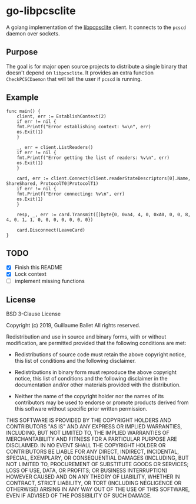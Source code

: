 # go-libpcsclite

A golang implementation of the [libpcpsclite](http://github.com/LudovicRousseau/PCSC) client. It connects to the `pcscd` daemon over sockets.

## Purpose

The goal is for major open source projects to distribute a single binary that doesn't depend on `libpcsclite`. It provides an extra function `CheckPCSCDaemon` that will tell the user if `pcscd` is running.

## Example

```golang
func main() {
	client, err := EstablishContext(2)
	if err != nil {
    fmt.Printf("Error establishing context: %v\n", err)
    os.Exit(1)
	}

	_, err = client.ListReaders()
	if err != nil {
    fmt.Printf("Error getting the list of readers: %v\n", err)
    os.Exit(1)
	}

	card, err := client.Connect(client.readerStateDescriptors[0].Name, ShareShared, ProtocolT0|ProtocolT1)
	if err != nil {
    fmt.Printf("Error connecting: %v\n", err)
    os.Exit(1)
	}

	resp, _, err := card.Transmit([]byte{0, 0xa4, 4, 0, 0xA0, 0, 0, 8, 4, 0, 1, 1, 0, 0, 0, 0, 0, 0, 0})

	card.Disconnect(LeaveCard)
}
```

## TODO

  - [x] Finish this README
  - [x] Lock context
  - [ ] implement missing functions

## License

BSD 3-Clause License

Copyright (c) 2019, Guillaume Ballet
All rights reserved.

Redistribution and use in source and binary forms, with or without
modification, are permitted provided that the following conditions are met:

* Redistributions of source code must retain the above copyright notice, this
  list of conditions and the following disclaimer.

* Redistributions in binary form must reproduce the above copyright notice,
  this list of conditions and the following disclaimer in the documentation
  and/or other materials provided with the distribution.

* Neither the name of the copyright holder nor the names of its
  contributors may be used to endorse or promote products derived from
  this software without specific prior written permission.

THIS SOFTWARE IS PROVIDED BY THE COPYRIGHT HOLDERS AND CONTRIBUTORS "AS IS"
AND ANY EXPRESS OR IMPLIED WARRANTIES, INCLUDING, BUT NOT LIMITED TO, THE
IMPLIED WARRANTIES OF MERCHANTABILITY AND FITNESS FOR A PARTICULAR PURPOSE ARE
DISCLAIMED. IN NO EVENT SHALL THE COPYRIGHT HOLDER OR CONTRIBUTORS BE LIABLE
FOR ANY DIRECT, INDIRECT, INCIDENTAL, SPECIAL, EXEMPLARY, OR CONSEQUENTIAL
DAMAGES (INCLUDING, BUT NOT LIMITED TO, PROCUREMENT OF SUBSTITUTE GOODS OR
SERVICES; LOSS OF USE, DATA, OR PROFITS; OR BUSINESS INTERRUPTION) HOWEVER
CAUSED AND ON ANY THEORY OF LIABILITY, WHETHER IN CONTRACT, STRICT LIABILITY,
OR TORT (INCLUDING NEGLIGENCE OR OTHERWISE) ARISING IN ANY WAY OUT OF THE USE
OF THIS SOFTWARE, EVEN IF ADVISED OF THE POSSIBILITY OF SUCH DAMAGE.
